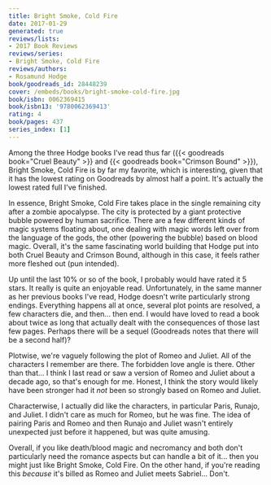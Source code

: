 ```yaml
---
title: Bright Smoke, Cold Fire
date: 2017-01-29
generated: true
reviews/lists:
- 2017 Book Reviews
reviews/series:
- Bright Smoke, Cold Fire
reviews/authors:
- Rosamund Hodge
book/goodreads_id: 28448239
cover: /embeds/books/bright-smoke-cold-fire.jpg
book/isbn: 0062369415
book/isbn13: '9780062369413'
rating: 4
book/pages: 437
series_index: [1]
---
```

Among the three Hodge books I've read thus far ({{< goodreads book="Cruel Beauty" >}} and {{< goodreads book="Crimson Bound" >}}), Bright Smoke, Cold Fire is by far my favorite, which is interesting, given that it has the lowest rating on Goodreads by almost half a point. It's actually the lowest rated full I've finished.  

In essence, Bright Smoke, Cold Fire takes place in the single remaining city after a zombie apocalypse. The city is protected by a giant protective bubble powered by human sacrifice. There are a few different kinds of magic systems floating about, one dealing with magic words left over from the language of the gods, the other (powering the bubble) based on blood magic. Overall, it's the same fascinating world building that Hodge put into both Cruel Beauty and Crimson Bound, although in this case, it feels rather more fleshed out (pun intended).  

<!--more-->

Up until the last 10% or so of the book, I probably would have rated it 5 stars. It really is quite an enjoyable read. Unfortunately, in the same manner as her previous books I've read, Hodge doesn't write particularly strong endings. Everything happens all at once, several plot points are resolved, a few characters die, and then... then end. I would have loved to read a book about twice as long that actually dealt with the consequences of those last few pages. Perhaps there will be a sequel (Goodreads notes that there will be a second half)?  

Plotwise, we're vaguely following the plot of Romeo and Juliet. All of the characters I remember are there. The forbidden love angle is there. Other than that... I think I last read or saw a version of Romeo and Juliet about a decade ago, so that's enough for me. Honest, I think the story would likely have been stronger had it _not_ been so strongly based on Romeo and Juliet.  

Characterwise, I actually did like the characters, in particular Paris, Runajo, and Juliet. I didn't care as much for Romeo, but he was fine. The idea of pairing Paris and Romeo and then Runajo and Juliet wasn't entirely unexpected just before it happened, but was quite amusing.  

Overall, if you like death/blood magic and necromancy and both don't particularly need the romance aspects but can handle a bit of it... then you might just like Bright Smoke, Cold Fire. On the other hand, if you're reading this _because_ it's billed as Romeo and Juliet meets Sabriel... Don't.